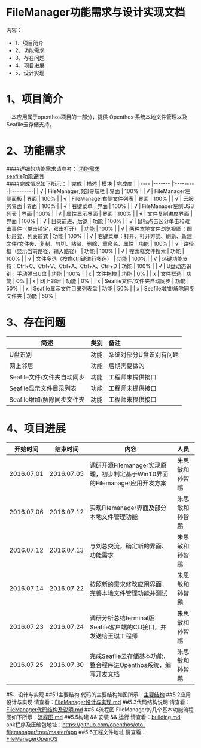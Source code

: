# FileManager功能需求与设计实现文档

内容：

* 1、项目简介
* 2、功能需求
* 3、存在问题
* 4、项目进展
* 5、设计实现


# 1、项目简介
　本应用属于openthos项目的一部分，提供 Openthos 系统本地文件管理以及Seafile云存储支持。

# 2、功能需求
####详细的功能需求请参考：
[功能需求](https://github.com/openthos/oto-filemanager/tree/master/requirement)<br>
[seafile功能说明](https://github.com/openthos/oto-filemanager/blob/master/doc/summary/seafile%E5%8A%9F%E8%83%BD%E5%91%BD%E4%BB%A4%E5%88%97%E8%A1%A8.md)<br>
####完成情况如下所示：
| 完成     | 描述     | 模块     | 完成度 |
| ---- |-------    |:---------|:---------| 
| √     | FileManager顶部导航栏    | 界面     | 100% |
| √     | FileManager左侧面板      | 界面     | 100% |
| √     | FileManager右侧文件列表  | 界面     | 100% |
| √     | 云服务界面               | 界面     | 100% |
| √     | 右键菜单                 | 界面     | 100% |
| √     | FileManager左侧USB列表   | 界面     | 100% |
| √     | 属性显示界面             | 界面     | 100% |
| √     | 文件复制进度界面         | 界面     | 100% |
| √     | 目录前进、后退           | 功能     | 100% |
| √     | 鼠标点击区分单击和双击事件（单击锁定，双击打开）                                      | 功能     | 100% |
| √     | 两种本地文件浏览视图：图标形式，列表形式                                              | 功能     | 100% |
| √     | 右键菜单：打开、打开方式、刷新、新建文件/文件夹、复制、剪切、粘贴、删除、重命名、属性 | 功能     | 100% |
| √     | 路径框（显示当前路径，输入路径）                                                      | 功能     | 100% |
| √     | 搜索框文件搜索                                                                        | 功能     | 100% |
| √     | 文件多选（按住ctrl键进行多选）                                                        | 功能     | 100% |
| √     | 热键功能支持：Ctrl+C、Ctrl+V、Ctrl+A、Ctrl+X、Ctrl+D                                  | 功能     | 100% |
| √     | U盘动态识别，手动弹出U盘                                                              | 功能     | 100% |
| x     | 文件拖拽                                                                              | 功能     |   0% |
| x     | 文件框选                                                                              | 功能     |   0% |
| x     | 网上邻居                                                                              | 功能     |   0% |
| x     | Seafile文件/文件夹自动同步                                                            | 功能     |  50% |
| x     | Seafile显示文件目录列表盘                                                             | 功能     |  50% |
| x     | Seafile增加/解除同步文件夹                                                            | 功能     |  50% |

# 3、存在问题
| 简述  | 类别  | 备注 |
| ---- |------- |:---------|
| U盘识别                        | 功能 |系统对部分U盘识别有问题 |
| 网上邻居                       | 功能 |后期需要做的            |
| Seafile文件/文件夹自动同步     | 功能 |工程师未提供接口        |  
| Seafile显示文件目录列表        | 功能 |工程师未提供接口        | 
| Seafile增加/解除同步文件夹     | 功能 |工程师未提供接口        |
 
# 4、项目进展

| 开始时间  | 结束时间  | 内容 | 人员|
| ---- |------- |-------|:---------|
|2016.07.01| 2016.07.05| 调研开源Filemanager实现原理，初步制定基于Win10界面的Filemanager应用开发方案| 朱思敏和孙智鹏|
|2016.07.06|	2016.07.12|	实现Filemanager界面及部分本地文件管理功能|朱思敏和孙智鹏|
|2016.07.12|	2016.07.13|	与刘总交流，确定新的界面、功能需求|朱思敏和孙智鹏|
|2016.07.14|	2016.07.22|	按照新的需求修改应用界面，完善本地文件管理功能并测试|朱思敏和孙智鹏|
|2016.07.23|	2016.07.24|	调研分析总结terminal版Seafile客户端的CLI接口，并发送给王琪工程师|朱思敏和孙智鹏|
|2016.07.25|	2016.07.30|	完成Seafile云存储基本功能，整合程序进Openthos系统，编写开发文档|朱思敏和孙智鹏|

#5、设计与实现
##5.1主要结构
代码的主要结构如图所示：[主要结构](https://github.com/openthos/oto-filemanager/blob/master/doc/summary/%E7%B3%BB%E7%BB%9F%E7%BB%93%E6%9E%84.md)
##5.2应用设计与实现
请查看：[FileManager设计与实现.md](https://github.com/openthos/oto-filemanager/blob/master/doc/summary/FileManager%E8%AE%BE%E8%AE%A1%E4%B8%8E%E5%AE%9E%E7%8E%B0.md)
##5.3代码结构说明
请查看：[FileManager代码结构及说明.md](https://github.com/openthos/oto-filemanager/blob/master/doc/summary/FileManager%E4%BB%A3%E7%A0%81%E7%BB%93%E6%9E%84%E5%8F%8A%E8%AF%B4%E6%98%8E.md)
##5.4流程图
FileManager的几个基本功能流程图如下所示：[流程图.md](https://github.com/openthos/oto-filemanager/blob/master/doc/summary/%E6%B5%81%E7%A8%8B%E5%9B%BE.md)
##5.5构建 && 安装 && 运行
请查看：[building.md](https://github.com/openthos/oto-filemanager/blob/master/doc/summary/building.md)<br>
apk程序及压缩包地址：https://github.com/openthos/oto-filemanager/tree/master/app
##5.6工程文件地址
请查看：[FileManagerOpenOS](https://github.com/openthos/oto-filemanager/tree/master/FileManagerOpenOS)
